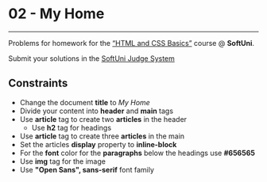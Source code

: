 # 02 - My Home
------
Problems for homework for the [“HTML and CSS Basics”](#) course @ **SoftUni**.

Submit your solutions in the [SoftUni Judge System](https://judge.softuni.bg/Contests/1136/Introduction-to-HTML-and-CSS)

## Constraints
* Change the document **title** to *My Home*
* Divide your content into **header** and **main** tags
* Use **article** tag to create two **articles** in the header
    * Use **h2** tag for headings
* Use **article** tag to create three **articles** in the main
* Set the articles **display** property to **inline-block**
* For the **font** color for the **paragraphs** below the headings use **#656565** 
* Use **img** tag for the image
* Use **"Open Sans", sans-serif** font family

